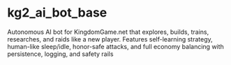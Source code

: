 # kg2_ai_bot_base
Autonomous AI bot for KingdomGame.net that explores, builds, trains, researches, and raids like a new player. Features self-learning strategy, human-like sleep/idle, honor-safe attacks, and full economy balancing with persistence, logging, and safety rails
